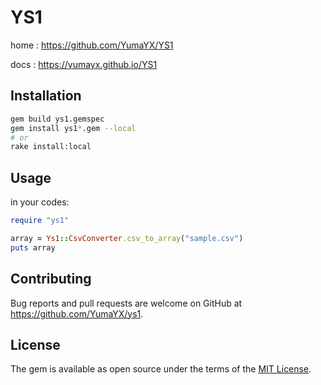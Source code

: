 # YS1

home
: <https://github.com/YumaYX/YS1>

docs
: <https://yumayx.github.io/YS1>

## Installation

```sh
gem build ys1.gemspec
gem install ys1*.gem --local
# or
rake install:local
```

## Usage

in your codes:

```ruby
require "ys1"

array = Ys1::CsvConverter.csv_to_array("sample.csv")
puts array
```

## Contributing

Bug reports and pull requests are welcome on GitHub at https://github.com/YumaYX/ys1.

## License

The gem is available as open source under the terms of the [MIT License](https://opensource.org/licenses/MIT).
